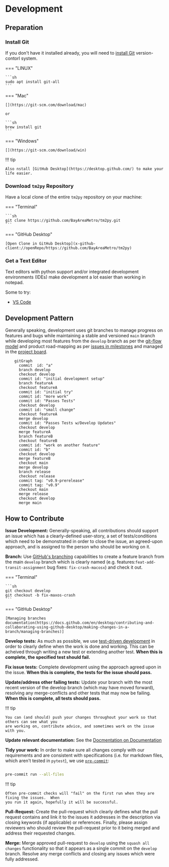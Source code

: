 # Development

## Preparation

### Install Git

If you don't have it installed already, you will need to [install Git](https://git-scm.com/book/en/v2/Getting-Started-Installing-Git) version-contorl system.

=== "LINUX"

    ```sh
    sudo apt install git-all
    ```

=== "Mac"

    [](https://git-scm.com/download/mac)

    or

    ```sh
    brew install git
    ```

=== "Windows"

    [](https://git-scm.com/download/win)

!!! tip

    Also nstall [GitHub Desktop](https://desktop.github.com/) to make your life easier.

### Download `tm2py` Repository

Have a local clone of the entire `tm2py` repository on your machine:

=== "Terminal"

    ```sh
    git clone https://github.com/BayAreaMetro/tm2py.git
    ```

=== "GitHub Desktop"

    [Open Clone in GitHub Desktop](x-github-client://openRepo/https://github.com/BayAreaMetro/tm2py)

### Get a Text Editor

Text editors with python support and/or integrated development environments (IDEs) make development
a lot easier than working in notepad.  

Some to try:  

- [VS Code](https://code.visualstudio.com/)

## Development Pattern

Generally speaking, development uses git branches to manage progress on features and bugs while
maintaining a stable and versioned `main` branch while developing most features from the `develop`
branch as per the [git-flow model](https://nvie.com/posts/a-successful-git-branching-model/) and
product road-mapping as per [issues in milestones](https://github.com/BayAreaMetro/tm2py/milestones)
and managed in the [project board](https://github.com/BayAreaMetro/tm2py/projects).

```mermaid
    gitGraph
      commit  id: "a"
      branch develop
      checkout develop
      commit id: "initial development setup"
      branch featureA
      checkout featureA
      commit id: "initial try"
      commit id: "more work"
      commit id: "Passes Tests"
      checkout develop
      commit id: "small change"
      checkout featureA
      merge develop
      commit id: "Passes Tests w/Develop Updates"
      checkout develop
      merge featureA
      branch featureB
      checkout featureB
      commit id: "work on another feature"
      commit id: "b"
      checkout develop
      merge featureB
      checkout main
      merge develop
      branch release
      checkout release
      commit tag: "v0.9-prerelease"
      commit tag: "v0.9"
      checkout main
      merge release
      checkout develop
      merge main

```

## How to Contribute

**Issue Development:** Generally-speaking, all contributions should support an issue which has a
clearly-defined user-story, a set of tests/conditions which need to be demonstrated in order to
close the issue, an agreed-upon approach, and is assigned to the person who should be working on it.

**Branch:**
Use [GitHub's branching](https://docs.github.com/en/get-started/quickstart/github-flow) capabilities
to create a feature branch from the main `develop` branch which is clearly named (e.g. features:`feat-add-transit-assignment` bug fixes: `fix-crash-macosx`) and check it out.  

=== "Terminal"

    ```sh
    git checkout develop
    git checkout -b fix-maxos-crash
    ```

=== "GitHub Desktop"

    [Managing branches documentation(https://docs.github.com/en/desktop/contributing-and-collaborating-using-github-desktop/making-changes-in-a-branch/managing-branches)]

**Develop tests:** As much as possible, we use
[test-driven development](https://en.wikipedia.org/wiki/Test-driven_development) in order to clearly
define when the work is done and working.  This can be acheived through writing a new test or
extending another test.  **When this is complete, the specified test should fail.**

**Fix issue tests:** Complete development using the approach agreed upon in the issue.  **When this
is complete, the tests for the issue should pass.**

**Update/address other failing tests:** Update your branch with the most recent version of the develop
branch (which may have moved forward), resolving any merge-conflicts and other tests that may now
be failing. **When this is complete, all tests should pass.**

!!! tip

    You can (and should) push your changes throughout your work so that others can see what you
    are working on, contribute advice, and sometimes work on the issue with you.

**Update relevant documentation:** See the [Docmentation on Documentation](./documentation.md)

**Tidy your work:** In order to make sure all changes comply with our requirements and are consistent
with specifications (i.e. for markdown files, which aren't tested in `pytest`), we use
[`pre-commit`](https://pre-commit.com/):

```sh

pre-commit run --all-files

```

!!! tip

    Often pre-commit checks will "fail" on the first run when they are fixing the issues.  When
    you run it again, hopefully it will be successful.

**Pull-Request:** Create the pull-request which clearly defines what the pull request contains
and link it to the issues it addresses in the description via closing keywords (if applicable) or
references.  Finally, please assign reviewers who should review the pull-request prior to it being
merged and address their requested changes.

**Merge:** Merge approved pull-request to `develop` using the `squash all changes` functionality
so that it appears as a single commit on the `develop` branch. Resolve any merge conflicts and
closing any issues which were fully addressed.
